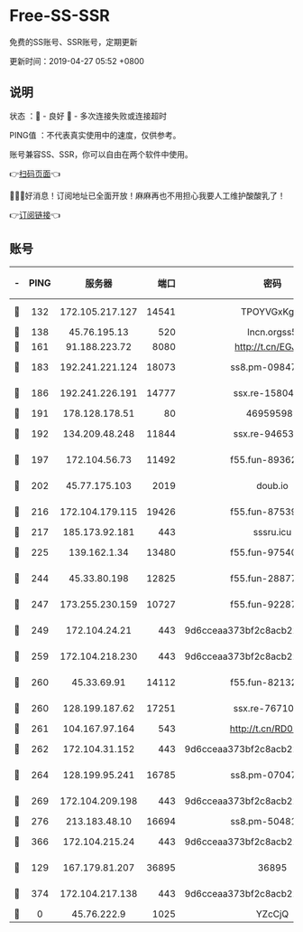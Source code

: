 # Free-SS-SSR

免费的SS账号、SSR账号，定期更新

更新时间：2019-04-27 05:52 +0800

## 说明

状态     ：🙂 - 良好 🙁 - 多次连接失败或连接超时

PING值   ：不代表真实使用中的速度，仅供参考。

账号兼容SS、SSR，你可以自由在两个软件中使用。

👉[扫码页面](https://liesauer.github.io/Free-SS-SSR/)👈

🎉🎉🎉好消息！订阅地址已全面开放！麻麻再也不用担心我要人工维护酸酸乳了！

👉[订阅链接](https://www.liesauer.net/yogurt/subscribe?ACCESS_TOKEN=DAYxR3mMaZAsaqUb)👈

## 账号

|-|PING|服务器|端口|密码|加密方式|区域|
|:----:|:----:|:-----:|-----:|:----:|:----:|:----:|
|🙂|132|172.105.217.127|14541|TPOYVGxKglpi|aes-256-cfb|JP|
|🙂|138|45.76.195.13|520|lncn.orgss5|rc4|JP|
|🙂|161|91.188.223.72|8080|http://t.cn/EGJIyrl|rc4-md5|RU|
|🙂|183|192.241.221.124|18073|ss8.pm-09847750|aes-256-cfb|US|
|🙂|186|192.241.226.191|14777|ssx.re-15804157|aes-256-cfb|US|
|🙂|191|178.128.178.51|80|469595985|chacha20|US|
|🙂|192|134.209.48.248|11844|ssx.re-94653207|aes-256-cfb|US|
|🙂|197|172.104.56.73|11492|f55.fun-89362117|aes-256-cfb|SG|
|🙂|202|45.77.175.103|2019|doub.io|aes-128-ctr|SG|
|🙂|216|172.104.179.115|19426|f55.fun-87539428|aes-256-cfb|SG|
|🙂|217|185.173.92.181|443|sssru.icu|rc4-md5|RU|
|🙂|225|139.162.1.34|13480|f55.fun-97540163|aes-256-cfb|SG|
|🙂|244|45.33.80.198|12825|f55.fun-28877106|aes-256-cfb|US|
|🙂|247|173.255.230.159|10727|f55.fun-92287038|aes-256-cfb|US|
|🙂|249|172.104.24.21|443|9d6cceaa373bf2c8acb22e60b6a58be6|aes-256-cfb|US|
|🙂|259|172.104.218.230|443|9d6cceaa373bf2c8acb22e60b6a58be6|aes-256-cfb|US|
|🙂|260|45.33.69.91|14112|f55.fun-82132228|aes-256-cfb|US|
|🙂|260|128.199.187.62|17251|ssx.re-76710195|aes-256-cfb|SG|
|🙂|261|104.167.97.164|543|http://t.cn/RD0D7sx|rc4-md5|CA|
|🙂|262|172.104.31.152|443|9d6cceaa373bf2c8acb22e60b6a58be6|aes-256-cfb|US|
|🙂|264|128.199.95.241|16785|ss8.pm-07047085|aes-256-cfb|SG|
|🙂|269|172.104.209.198|443|9d6cceaa373bf2c8acb22e60b6a58be6|aes-256-cfb|US|
|🙂|276|213.183.48.10|16694|ss8.pm-50481530|rc4-md5|RU|
|🙂|366|172.104.215.24|443|9d6cceaa373bf2c8acb22e60b6a58be6|aes-256-cfb|US|
|🙂|129|167.179.81.207|36895|36895|aes-256-cfb|JP|
|🙂|374|172.104.217.138|443|9d6cceaa373bf2c8acb22e60b6a58be6|aes-256-cfb|US|
|🙁|0|45.76.222.9|1025|YZcCjQ|rc4-md5|JP|

